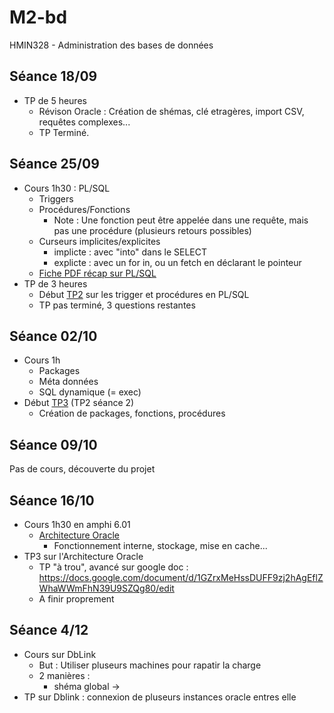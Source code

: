 # M2-bd
HMIN328 - Administration des bases de données

## Séance 18/09
- TP de 5 heures
	- Révison Oracle : Création de shémas, clé etragères, import CSV, requêtes complexes...
	- TP Terminé.

## Séance 25/09
- Cours 1h30 : PL/SQL
	- Triggers
	- Procédures/Fonctions
        - Note : Une fonction peut être appelée dans une requête, mais pas une procédure (plusieurs retours possibles)
	- Curseurs implicites/explicites
        - implicte : avec "into" dans le SELECT
        - explicte : avec un for in, ou un fetch en déclarant le pointeur
	- [Fiche PDF récap sur PL/SQL](https://github.com/Doelia/M2-bd/raw/master/TP2-plsql/HMIN328_c1.pdf)
- TP de 3 heures
	- Début [TP2](https://github.com/Doelia/M2-bd/raw/master/TP2-plsql/HMIN328_TP2.pdf) sur les trigger et procédures en PL/SQL
	- TP pas terminé, 3 questions restantes

## Séance 02/10
- Cours 1h
	- Packages
	- Méta données
	- SQL dynamique (= exec)
- Début [TP3](https://github.com/Doelia/M2-bd/raw/master/TP2-plsql/HMIN328_TP3.pdf) (TP2 séance 2)
    - Création de packages, fonctions, procédures

## Séance 09/10
Pas de cours, découverte du projet

## Séance 16/10
- Cours 1h30 en amphi 6.01
    - [Architecture Oracle](https://github.com/Doelia/M2-bd/raw/master/TP3-ArchiOracle/HMIN328_ArchiOracle.pdf)
        - Fonctionnement interne, stockage, mise en cache...
- TP3 sur l'Architecture Oracle
    - TP "à trou", avancé sur google doc : https://docs.google.com/document/d/1GZrxMeHssDUFF9zj2hAgEflZWhaWWmFhN39U9SZQg80/edit
    - A finir proprement

## Séance 4/12
- Cours sur DbLink
    - But : Utiliser pluseurs machines pour rapatir la charge
    - 2 manières :
       - shéma global -> 
- TP sur Dblink : connexion de pluseurs instances oracle entres elle
